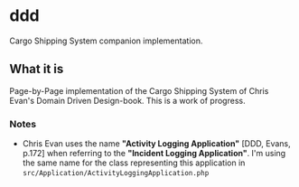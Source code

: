 # ddd
Cargo Shipping System companion implementation.

## What it is
Page-by-Page implementation of the Cargo Shipping System of Chris Evan's Domain Driven Design-book.
This is a work of progress.


### Notes
 - Chris Evan uses the name **"Activity Logging Application"** [DDD, Evans, p.172] when referring to the **"Incident Logging Application"**. I'm  using the same name for the class representing this application in `src/Application/ActivityLoggingApplication.php`